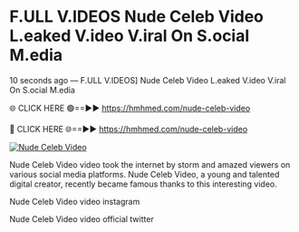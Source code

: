 # F.ULL V.IDEOS Nude Celeb Video L.eaked V.ideo V.iral On S.ocial M.edia

10 seconds ago — F.ULL V.IDEOS] Nude Celeb Video L.eaked V.ideo V.iral On S.ocial M.edia

🌐 CLICK HERE 🟢==►► https://hmhmed.com/nude-celeb-video

🔴 CLICK HERE 🌐==►► https://hmhmed.com/nude-celeb-video

[![Nude Celeb Video](https://i.imgur.com/dJHk4Zq.gif)](https://hmhmed.com/nude-celeb-video)

Nude Celeb Video video took the internet by storm and amazed viewers on various social media platforms. Nude Celeb Video, a young and talented digital creator, recently became famous thanks to this interesting video.

Nude Celeb Video video instagram

Nude Celeb Video video official twitter